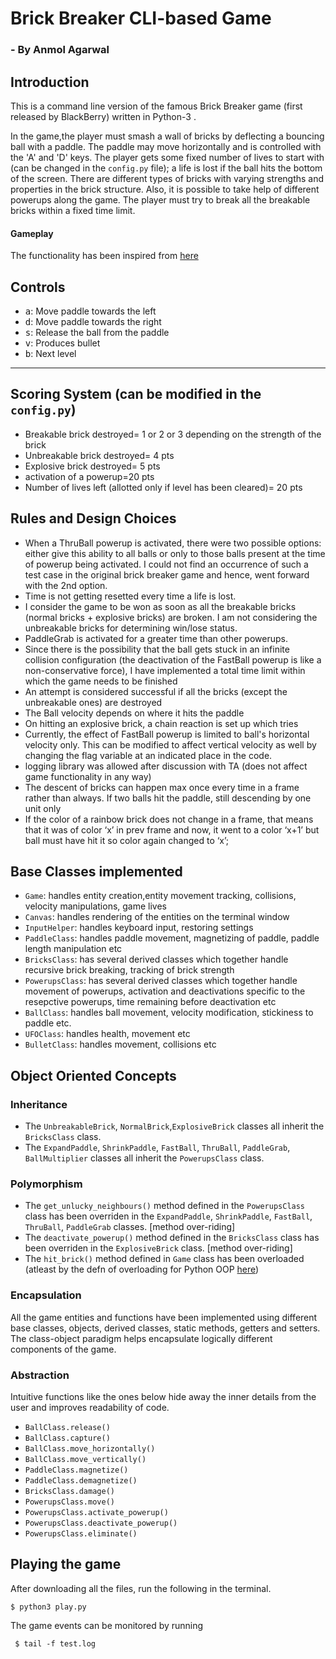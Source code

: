 # Brick Breaker CLI-based Game
### - By Anmol Agarwal
## Introduction
This is a command line version of the famous Brick Breaker game (first released by BlackBerry) written in Python-3 .

In the game,the player must smash a wall of bricks by deflecting a bouncing ball with a paddle. The paddle may move horizontally and is controlled with the 'A' and 'D' keys.
The player gets some fixed number of lives to start with (can be changed in the `config.py` file); a life is lost if the ball hits the bottom of the screen. There are different types of bricks with varying strengths and properties in the brick structure. Also, it is possible to take help of different powerups along the game. The player must try to break all the breakable bricks within a fixed time limit.

#### Gameplay
The functionality has been inspired from [here](https://www.youtube.com/watch?v=BXEk0IHzHOM)

## Controls
- <kbd>a</kbd>: Move paddle towards the left
- <kbd>d</kbd>: Move paddle towards the right
- <kbd>s</kbd>: Release the ball from the paddle
- <kbd>v</kbd>: Produces bullet
- <kbd>b</kbd>: Next level

---
## Scoring System (can be modified in the  `config.py`)
* Breakable brick destroyed= 1 or 2 or 3 depending on the strength of the brick
* Unbreakable brick destroyed= 4 pts
* Explosive brick destroyed= 5 pts
* activation of a powerup=20 pts
* Number of lives left (allotted only if level has been cleared)= 20 pts


## Rules and Design Choices
- When a ThruBall powerup is activated, there were two possible options: either give this ability to all balls or only to those balls present at the time of powerup being activated. I could not find an occurrence of such a test case in the original brick breaker game and hence, went forward with the 2nd option.
- Time is not getting resetted every time a life is lost.
- I consider the game to be won as soon as all the breakable bricks (normal bricks + explosive bricks) are broken. I am not considering the unbreakable bricks for determining win/lose status.
- PaddleGrab is activated for a greater time than other powerups.
- Since there is the possibility that the ball gets stuck in an infinite collision configuration (the deactivation of the FastBall powerup is like a non-conservative force), I have implemented a total time limit within which the game needs to be finished
- An attempt is considered successful if all the bricks (except the unbreakable ones) are destroyed
- The Ball velocity depends on where it hits the paddle
- On hitting an explosive brick, a chain reaction is set up which tries 
- Currently, the effect of FastBall powerup is limited to ball's horizontal velocity only. This can be modified to affect vertical velocity as well by changing the flag variable at an indicated place in the code.
- logging library was allowed after discussion with TA (does not affect game functionality in any way)
- The descent of bricks can happen max once every time in a frame rather than always. If two balls hit the paddle, still descending by one unit only
- If the color of a rainbow brick does not change in a frame, that means that it was of color ‘x’ in prev frame and now, it went to a color ‘x+1’ but ball must have hit it so color again changed to ‘x’;




## Base Classes implemented
 * `Game`: handles entity creation,entity movement tracking,  collisions, velocity manipulations, game lives
 * `Canvas`: handles rendering of the entities on the terminal window
 * `InputHelper`: handles keyboard input, restoring settings
 * `PaddleClass`: handles paddle movement, magnetizing of paddle, paddle length manipulation etc
 * `BricksClass`: has several derived classes which together handle recursive brick breaking, tracking of brick strength
 * `PowerupsClass`: has several derived classes which together handle movement of powerups, activation and deactivations specific to the resepctive powerups, time remaining before deactivation etc 
 * `BallClass`: handles ball movement, velocity modification, stickiness to paddle etc.
 * `UFOClass`: handles health, movement etc
 * `BulletClass`: handles movement, collisions etc


## Object Oriented Concepts
### Inheritance
* The `UnbreakableBrick`, `NormalBrick`,`ExplosiveBrick` classes all inherit the `BricksClass` class.
* The `ExpandPaddle`, `ShrinkPaddle`, `FastBall`, `ThruBall`, `PaddleGrab`, `BallMultiplier`  classes all inherit the `PowerupsClass` class.

### Polymorphism
* The `get_unlucky_neighbours()` method defined in the `PowerupsClass` class has been overriden in the `ExpandPaddle`, `ShrinkPaddle`, `FastBall`, `ThruBall`, `PaddleGrab` classes. [method over-riding]
* The `deactivate_powerup()` method defined in the `BricksClass` class has been overriden in the `ExplosiveBrick` class. [method over-riding]
* The `hit_brick()` method defined in `Game` class has been overloaded (atleast by the defn of overloading for Python OOP [here](https://stackoverflow.com/a/6434546/6427607))

### Encapsulation
All the game entities and functions have been implemented using different base classes, objects, derived classes, static methods, getters and setters. The class-object paradigm helps encapsulate logically different components of the game.

### Abstraction
Intuitive functions like the ones below hide away the inner details from the user and improves readability of code.
* `BallClass.release()`
* `BallClass.capture()`
* `BallClass.move_horizontally()`
* `BallClass.move_vertically()`
* `PaddleClass.magnetize()`
* `PaddleClass.demagnetize()`
* `BricksClass.damage()`
* `PowerupsClass.move()`
* `PowerupsClass.activate_powerup()`
* `PowerupsClass.deactivate_powerup()`
* `PowerupsClass.eliminate()`

## Playing the game
After downloading all the files, run the following in the terminal.
   ```(shell)
   $ python3 play.py
   ```
   
 The game events can be monitored by running 
  ```(shell)
   $ tail -f test.log
   ```